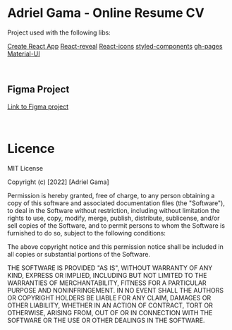 # Adriel Gama - Online Resume CV

Project used with the following libs:

[Create React App](https://github.com/facebook/create-react-app)
[React-reveal](https://www.react-reveal.com/)
[React-icons](https://react-icons.github.io/react-icons/)
[styled-components](https://styled-components.com/)
[gh-pages](https://github.com/tschaub/gh-pages)
[Material-UI](https://mui.com)

</br>

## Figma Project
[Link to Figma project](https://www.figma.com/file/ZrQGt0yg2whP17HdrxOcGi/Resume-CV-Adriel-2022?node-id=0%3A1)

</br>

# Licence
MIT License

Copyright (c) [2022] [Adriel Gama]

Permission is hereby granted, free of charge, to any person obtaining a copy
of this software and associated documentation files (the "Software"), to deal
in the Software without restriction, including without limitation the rights
to use, copy, modify, merge, publish, distribute, sublicense, and/or sell
copies of the Software, and to permit persons to whom the Software is
furnished to do so, subject to the following conditions:

The above copyright notice and this permission notice shall be included in all
copies or substantial portions of the Software.

THE SOFTWARE IS PROVIDED "AS IS", WITHOUT WARRANTY OF ANY KIND, EXPRESS OR
IMPLIED, INCLUDING BUT NOT LIMITED TO THE WARRANTIES OF MERCHANTABILITY,
FITNESS FOR A PARTICULAR PURPOSE AND NONINFRINGEMENT. IN NO EVENT SHALL THE
AUTHORS OR COPYRIGHT HOLDERS BE LIABLE FOR ANY CLAIM, DAMAGES OR OTHER
LIABILITY, WHETHER IN AN ACTION OF CONTRACT, TORT OR OTHERWISE, ARISING FROM,
OUT OF OR IN CONNECTION WITH THE SOFTWARE OR THE USE OR OTHER DEALINGS IN THE
SOFTWARE.